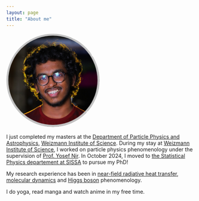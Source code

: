 ```yaml
---
layout: page
title: "About me"
---
```

<img alt="A picture of me" src="/assets/images/Purvaash_circular_crop.jpg" width="250" height="250" style="border-radius:50%">

I just completed my masters at the [Department of Particle Physics and Astrophysics](https://www.weizmann.ac.il/particle/), [Weizmann Institute of Science](https://www.weizmann.ac.il/pages/). During my stay at [Weizmann Institute of Science](https://www.weizmann.ac.il/pages/), I worked on particle physics phenomenology under the supervision of [Prof. Yosef Nir](https://www.weizmann.ac.il/particle/nir/group-members). In October 2024, I moved to [the Statistical Physics departement at SISSA](https://www.statphys.sissa.it/wordpress/) to pursue my PhD!

My research experience has been in [near-field radiative heat transfer](https://en.wikipedia.org/wiki/Near-field_radiative_heat_transfer), [molecular dynamics](https://en.wikipedia.org/wiki/Molecular_dynamics) and [Higgs boson](https://en.wikipedia.org/wiki/Higgs_boson) phenomenology. 

I do yoga, read manga and watch anime in my free time.